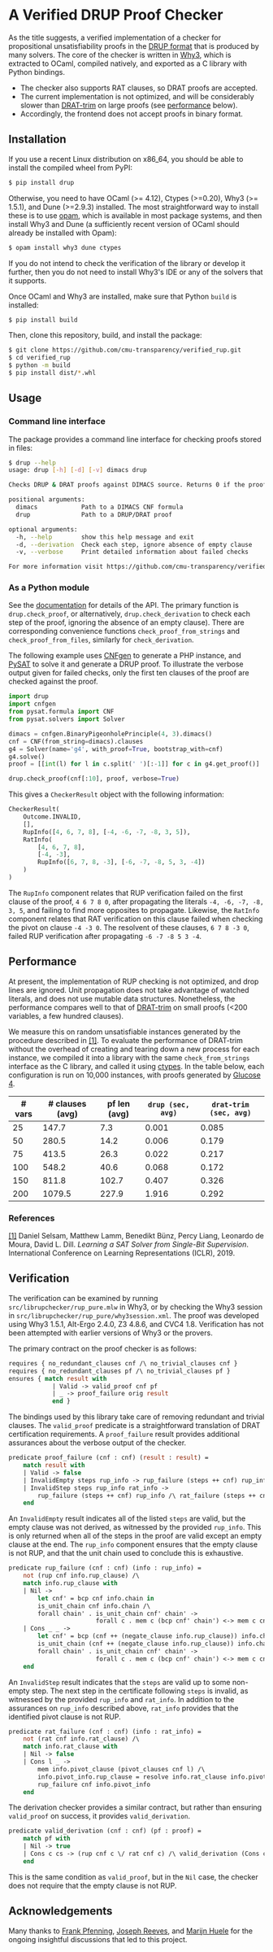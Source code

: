 # A Verified DRUP Proof Checker

As the title suggests, a verified implementation of a checker for propositional unsatisfiability proofs in the  [DRUP format](https://satcompetition.github.io/2022/certificates.html) that is produced by many solvers.
The core of the checker is written in [Why3](https://why3.lri.fr/), which is extracted to OCaml, compiled natively, and exported as a C library with Python bindings.

* The checker also supports RAT clauses, so DRAT proofs are accepted.
* The current implementation is not optimized, and will be considerably slower than [DRAT-trim](https://github.com/marijnheule/drat-trim) on large proofs (see [performance](#performance) below).
* Accordingly, the frontend does not accept proofs in binary format.

## Installation

If you use a recent Linux distribution on x86_64, you should be able to install the compiled wheel from PyPI:
```bash
$ pip install drup
```
Otherwise, you need to have OCaml (>= 4.12), Ctypes (>=0.20), Why3 (>= 1.5.1), and Dune (>=2.9.3) installed.
The most straightforward way to install these is to use [opam](https://opam.ocaml.org/doc/Install.html), which is available in most package systems, and then install Why3 and Dune (a sufficiently recent version of OCaml should already be installed with Opam): 
```bash
$ opam install why3 dune ctypes
```
If you do not intend to check the verification of the library or develop it further, then you do not need to install Why3's IDE or any of the solvers that it supports.

Once OCaml and Why3 are installed, make sure that Python `build` is installed:
```bash
$ pip install build
```
Then, clone this repository, build, and install the package:
```bash
$ git clone https://github.com/cmu-transparency/verified_rup.git
$ cd verified_rup
$ python -m build
$ pip install dist/*.whl
```

## Usage

### Command line interface

The package provides a command line interface for checking proofs stored in files:
```bash
$ drup --help
usage: drup [-h] [-d] [-v] dimacs drup

Checks DRUP & DRAT proofs against DIMACS source. Returns 0 if the proof is valid, -1 if not, or a negative error code if the input is invalid.

positional arguments:
  dimacs            Path to a DIMACS CNF formula
  drup              Path to a DRUP/DRAT proof

optional arguments:
  -h, --help        show this help message and exit
  -d, --derivation  Check each step, ignore absence of empty clause
  -v, --verbose     Print detailed information about failed checks

For more information visit https://github.com/cmu-transparency/verified_rup
```

### As a Python module

See the [documentation](https://fairlyaccountable.org/verified_rup/drup.html) for details of the API.
The primary function is `drup.check_proof`, or alternatively, `drup.check_derivation` to check each step of the proof, ignoring the absence of an empty clause). There are corresponding convenience functions `check_proof_from_strings` and `check_proof_from_files`, similarly for `check_derivation`.

The following example uses [CNFgen](https://massimolauria.net/cnfgen/) to generate a PHP instance,
and [PySAT](https://pysathq.github.io/) to solve it and generate a DRUP proof.
To illustrate the verbose output given for failed checks, only the first ten clauses of the proof are checked against the proof.

```python
import drup
import cnfgen
from pysat.formula import CNF
from pysat.solvers import Solver

dimacs = cnfgen.BinaryPigeonholePrinciple(4, 3).dimacs()
cnf = CNF(from_string=dimacs).clauses
g4 = Solver(name='g4', with_proof=True, bootstrap_with=cnf)
g4.solve()
proof = [[int(l) for l in c.split(' ')[:-1]] for c in g4.get_proof()]

drup.check_proof(cnf[:10], proof, verbose=True)
```

This gives a `CheckerResult` object with the following information:

```python
CheckerResult(
	Outcome.INVALID, 
	[], 
	RupInfo([4, 6, 7, 8], [-4, -6, -7, -8, 3, 5]), 
	RatInfo(
		[4, 6, 7, 8], 
		[-4, -3], 
		RupInfo([6, 7, 8, -3], [-6, -7, -8, 5, 3, -4])
	)
)
```

The `RupInfo` component relates that RUP verification failed on the first clause of the proof, `4 6 7 8 0`, after propagating the literals `-4, -6, -7, -8, 3, 5`, and failing to find more opposites to propagate.
Likewise, the `RatInfo` component relates that RAT verification on this clause failed when checking the pivot on clause `-4 -3 0`.
The resolvent of these clauses, `6 7 8 -3 0`, failed RUP verification after propagating `-6 -7 -8 5 3 -4`.

## Performance

At present, the implementation of RUP checking is not optimized, and drop lines are ignored.
Unit propagation does not take advantage of watched literals, and does not use mutable data structures.
Nonetheless, the performance compares well to that of [DRAT-trim](https://github.com/marijnheule/drat-trim) on small proofs (<200 variables, a few hundred clauses).

We measure this on random unsatisfiable instances generated by the procedure described in [[1]](#references).
To evaluate the performance of DRAT-trim without the overhead of creating and tearing down a new process for each instance, we compiled it into a library with the same `check_from_strings` interface as the C library, and called it using [ctypes](https://docs.python.org/3/library/ctypes.html).
In the table below, each configuration is run on 10,000 instances, with proofs generated by [Glucose 4](https://www.labri.fr/perso/lsimon/research/glucose/).

| # vars | # clauses (avg) | pf len (avg) | `drup (sec, avg)` | `drat-trim (sec, avg)` |
| ------ | --------------- | ------------ | ----------------- | ---------------------- |
| 25     | 147.7           | 7.3          | 0.001             | 0.085                  |
| 50     | 280.5           | 14.2         | 0.006             | 0.179                  |
| 75     | 413.5           | 26.3         | 0.022             | 0.217                  |
| 100    | 548.2           | 40.6         | 0.068             | 0.172                  |
| 150    | 811.8           | 102.7        | 0.407             | 0.326                  |
| 200    | 1079.5          | 227.9        | 1.916             | 0.292                  |

### References

[[1]](https://openreview.net/forum?id=HJMC_iA5tm) Daniel Selsam, Matthew Lamm, Benedikt Bünz, Percy Liang, Leonardo de Moura, David L. Dill. *Learning a SAT Solver from Single-Bit Supervision*. International Conference on Learning Representations (ICLR), 2019.

## Verification

The verification can be examined by running `src/librupchecker/rup_pure.mlw` in Why3, or by checking the Why3 session in `src/librupchecker/rup_pure/why3session.xml`. 
The proof was developed using Why3 1.5.1, Alt-Ergo 2.4.0, Z3 4.8.6, and CVC4 1.8.
Verification has not been attempted with earlier versions of Why3 or the provers.

The primary contract on the proof checker is as follows:
```ocaml
requires { no_redundant_clauses cnf /\ no_trivial_clauses cnf }
requires { no_redundant_clauses pf /\ no_trivial_clauses pf }
ensures { match result with
			| Valid -> valid_proof cnf pf
			| _ -> proof_failure orig result
			end }
```
The bindings used by this library take care of removing redundant and trivial clauses.
The `valid_proof` predicate is a straightforward translation of DRAT certification requirements.
A `proof_failure` result provides additional assurances about the verbose output of the checker.
```ocaml
predicate proof_failure (cnf : cnf) (result : result) =
    match result with
    | Valid -> false
    | InvalidEmpty steps rup_info -> rup_failure (steps ++ cnf) rup_info
    | InvalidStep steps rup_info rat_info -> 
        rup_failure (steps ++ cnf) rup_info /\ rat_failure (steps ++ cnf) rat_info
    end
```
An `InvalidEmpty` result indicates all of the listed `steps` are valid, but the empty clause was not derived, as witnessed by the provided `rup_info`.
This is only returned when all of the steps in the proof are valid except an empty clause at the end.
The `rup_info` component ensures that the empty clause is not RUP, and that the unit chain used to conclude this is exhaustive.

```ocaml
predicate rup_failure (cnf : cnf) (info : rup_info) =
    not (rup cnf info.rup_clause) /\
    match info.rup_clause with
    | Nil -> 
        let cnf' = bcp cnf info.chain in
        is_unit_chain cnf info.chain /\ 
        forall chain' . is_unit_chain cnf' chain' -> 
                        forall c . mem c (bcp cnf' chain') <-> mem c cnf'
    | Cons _ _ -> 
        let cnf' = bcp (cnf ++ (negate_clause info.rup_clause)) info.chain in
        is_unit_chain (cnf ++ (negate_clause info.rup_clause)) info.chain /\ 
        forall chain' . is_unit_chain cnf' chain' -> 
                        forall c . mem c (bcp cnf' chain') <-> mem c cnf'
    end
```

An `InvalidStep` result indicates that the `steps` are valid up to some non-empty step.
The next step in the certificate following `steps` is invalid, as witnessed by the provided `rup_info` and `rat_info`.
In addition to the assurances on `rup_info` described above, `rat_info` provides that the identified pivot clause is not RUP.

```ocaml
predicate rat_failure (cnf : cnf) (info : rat_info) =
    not (rat cnf info.rat_clause) /\
    match info.rat_clause with
    | Nil -> false
    | Cons l _ ->
        mem info.pivot_clause (pivot_clauses cnf l) /\
        info.pivot_info.rup_clause = resolve info.rat_clause info.pivot_clause l /\
        rup_failure cnf info.pivot_info
    end
```

The derivation checker provides a similar contract, but rather than ensuring `valid_proof` on success, it provides `valid_derivation`.

```ocaml
predicate valid_derivation (cnf : cnf) (pf : proof) =
    match pf with
    | Nil -> true
    | Cons c cs -> (rup cnf c \/ rat cnf c) /\ valid_derivation (Cons c cnf) cs
    end
```

This is the same condition as `valid_proof`, but in the `Nil` case, the checker does not require that the empty clause is not RUP.

## Acknowledgements

Many thanks to [Frank Pfenning](http://www.cs.cmu.edu/~fp/), [Joseph Reeves](https://www.cs.cmu.edu/~jereeves/), and [Marijn Huele](https://www.cs.cmu.edu/~mheule/) for the ongoing insightful discussions that led to this project.